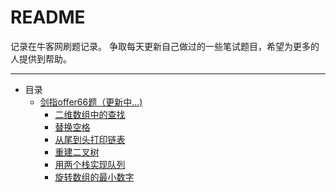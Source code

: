  README
 ===
记录在牛客网刷题记录。
争取每天更新自己做过的一些笔试题目，希望为更多的人提供到帮助。
***
* 目录
    * [剑指offer66题（更新中...)](./剑指offer)
      * [二维数组中的查找](/剑指offer/FindinArray.md/) 
      * [替换空格](/剑指offer/replaceSpace.md)
      * [从尾到头打印链表](/剑指offer/printListFromTailToHead.md)
      * [重建二叉树](/剑指offer/reConstructBinaryTree.md)
      * [用两个栈实现队列 ](/剑指offer/Queue.md)
      * [旋转数组的最小数字](/剑指offer/minNumberInRotateArray.md) 
